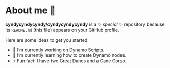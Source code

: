 # About me 👋

**cyndycyndycyndy/cyndycyndycyndy** is a ✨ _special_ ✨ repository because its `README.md` (this file) appears on your GitHub profile.

Here are some ideas to get you started:

- 🔭 I’m currently working on Dynamo Scripts.
- 🌱 I’m currently learning how to create Dynamo nodes.
- ⚡ Fun fact: I have two Great Danes and a Cane Corso.
